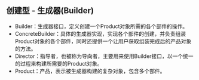 ## 创建型 - 生成器(Builder)
- Builder：生成器接口，定义创建一个Product对象所需的各个部件的操作。
- ConcreteBuilder：具体的生成器实现，实现各个部件的创建，并负责组装Product对象的各个部件，同时还提供一个让用户获取组装完成后的产品对象的方法。
- Director：指导者，也被称为导向者，主要用来使用Builder接口，以一个统一的过程来构建所需要的Product对象。
- Product：产品，表示被生成器构建的复杂对象，包含多个部件。
